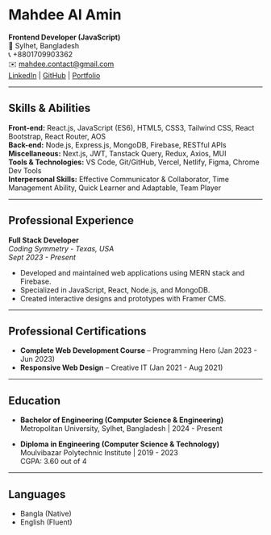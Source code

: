 # Mahdee Al Amin

**Frontend Developer (JavaScript)**  
📍 Sylhet, Bangladesh  
📞 +8801709903362  
✉️ mahdee.contact@gmail.com  
[LinkedIn](https://www.linkedin.com/in/mahdee-al-amin) | [GitHub](https://github.com/yourusername) | [Portfolio](https://yourportfolio.com)

---

## Skills & Abilities

**Front-end:** React.js, JavaScript (ES6), HTML5, CSS3, Tailwind CSS, React Bootstrap, React Router, AOS  
**Back-end:** Node.js, Express.js, MongoDB, Firebase, RESTful APIs  
**Miscellaneous:** Next.js, JWT, Tanstack Query, Redux, Axios, MUI  
**Tools & Technologies:** VS Code, Git/GitHub, Vercel, Netlify, Figma, Chrome Dev Tools  
**Interpersonal Skills:** Effective Communicator & Collaborator, Time Management Ability, Quick Learner and Adaptable, Team Player

---

## Professional Experience

**Full Stack Developer**  
*Coding Symmetry - Texas, USA*  
*Sept 2023 - Present*
- Developed and maintained web applications using MERN stack and Firebase.
- Specialized in JavaScript, React, Node.js, and MongoDB.
- Created interactive designs and prototypes with Framer CMS.

---

## Professional Certifications

- **Complete Web Development Course** – Programming Hero (Jan 2023 - Jun 2023)  
- **Responsive Web Design** – Creative IT (Jan 2021 - Aug 2021)

---

## Education

- **Bachelor of Engineering (Computer Science & Engineering)**  
  Metropolitan University, Sylhet, Bangladesh | 2024 - Present

- **Diploma in Engineering (Computer Science & Technology)**  
  Moulvibazar Polytechnic Institute | 2019 - 2023  
  CGPA: 3.60 out of 4

---

## Languages

- Bangla (Native)
- English (Fluent)
